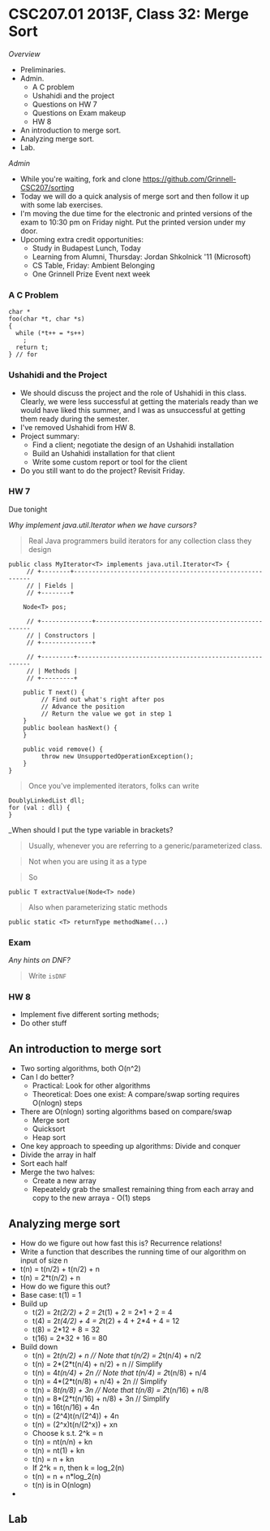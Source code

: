CSC207.01 2013F, Class 32: Merge Sort
=====================================

_Overview_

* Preliminaries.
 * Admin.
    * A C problem
    * Ushahidi and the project
    * Questions on HW 7
    * Questions on Exam makeup
    * HW 8
* An introduction to merge sort.
* Analyzing merge sort.
* Lab.

_Admin_

* While you're waiting, fork and clone https://github.com/Grinnell-CSC207/sorting
* Today we will do a quick analysis of merge sort and then follow it up
  with some lab exercises.
* I'm moving the due time for the electronic and printed versions of the 
  exam to 10:30 pm on Friday night.  Put the printed version under my
  door.
* Upcoming extra credit opportunities:
    * Study in Budapest Lunch, Today
    * Learning from Alumni, Thursday: Jordan Shkolnick '11 (Microsoft)
    * CS Table, Friday:  Ambient Belonging
    * One Grinnell Prize Event next week

### A C Problem

    char *
    foo(char *t, char *s) 
    {
      while (*t++ = *s++) 
        ;
      return t;
    } // for

### Ushahidi and the Project

* We should discuss the project and the role of Ushahidi in this class.
  Clearly, we were less successful at getting the materials ready than
  we would have liked this summer, and I was as unsuccessful at getting
  them ready during the semester.
* I've removed Ushahidi from HW 8.
* Project summary:
    * Find a client; negotiate the design of an Ushahidi installation
    * Build an Ushahidi installation for that client
    * Write some custom report or tool for the client
* Do you still want to do the project?  Revisit Friday.

### HW 7

Due tonight

_Why implement java.util.Iterator when we have cursors?_

> Real Java programmers build iterators for any collection class they design


    public class MyIterator<T> implements java.util.Iterator<T> {
         // +--------+----------------------------------------------------------
         // | Fields |
         // +--------+

        Node<T> pos;

         // +--------------+----------------------------------------------------
         // | Constructors |
         // +--------------+

         // +---------+---------------------------------------------------------
         // | Methods |
         // +---------+

        public T next() {
             // Find out what's right after pos
             // Advance the position
             // Return the value we got in step 1
        }
        public boolean hasNext() {
        }

        public void remove() {
             throw new UnsupportedOperationException();
        }
    }

> Once you've implemented iterators, folks can write

    DoublyLinkedList dll;
    for (val : dll) {
    }

_When should I put the type variable in brackets?

> Usually, whenever you are referring to a generic/parameterized class. 

> Not when you are using it as a type

> So

    public T extractValue(Node<T> node)

> Also when parameterizing static methods

    public static <T> returnType methodName(...)

### Exam

_Any hints on DNF?_

> Write `isDNF`

### HW 8

* Implement five different sorting methods;
* Do other stuff

An introduction to merge sort
-----------------------------

* Two sorting algorithms, both O(n^2)
* Can I do better?
    * Practical: Look for other algorithms
    * Theoretical: Does one exist: A compare/swap sorting requires O(nlogn) steps
* There are O(nlogn) sorting algorithms based on compare/swap
    * Merge sort
    * Quicksort
    * Heap sort
* One key approach to speeding up algorithms: Divide and conquer
* Divide the array in half
* Sort each half
* Merge the two halves:  
    * Create a new array
    * Repeateldy grab the smallest remaining thing from each array and copy
      to the new arraya - O(1) steps

Analyzing merge sort
--------------------

* How do we figure out how fast this is?  Recurrence relations!
* Write a function that describes the running time of our algorithm on input
  of size n
* t(n) = t(n/2) + t(n/2) + n
* t(n) = 2*t(n/2) + n
* How do we figure this out?
* Base case: t(1) = 1
* Build up
     * t(2) = 2*t(2/2) + 2 = 2*t(1) + 2 = 2*1 + 2 = 4
     * t(4) = 2*t(4/2) + 4 = 2*t(2) + 4 + 2*4 + 4 = 12
     * t(8) = 2*12 + 8 = 32
     * t(16) = 2*32 + 16 = 80
* Build down
     * t(n) = 2*t(n/2) + n      // Note that t(n/2) = 2*t(n/4) + n/2
     * t(n) = 2*(2*t(n/4) + n/2) + n      // Simplify
     * t(n) = 4*t(n/4) + 2n     // Note that t(n/4) = 2*t(n/8) + n/4
     * t(n) = 4*(2*t(n/8) + n/4) + 2n   // Simplify
     * t(n) = 8*t(n/8) + 3n     // Note that t(n/8) = 2*t(n/16) + n/8
     * t(n) = 8*(2*t(n/16) + n/8) + 3n  // Simplify
     * t(n) = 16t(n/16) + 4n
     * t(n) = (2^4)t(n/(2^4)) + 4n
     * t(n) = (2^x)t(n/(2^x)) + xn
     * Choose k s.t. 2^k = n
     * t(n) = nt(n/n) + kn
     * t(n) = nt(1) + kn
     * t(n) = n + kn
     * If 2^k = n, then k = log_2(n)
     * t(n) = n + n*log_2(n)
     * t(n) is in O(nlogn)
* 

Lab
---


